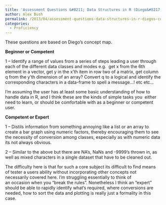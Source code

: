 ```yaml
---
title: 'Assessment Questions &#8211; Data Structures in R (Diego&#8217;s concept map)'
author: Alex Bush
permalink: /2013/04/assessment-questions-data-structures-in-r-diegos-concept-map/
categories:
  - Proficiency
---
```

These questions are based on Diego’s concept map.

**Beginner or Competent**

1 &#8211; Identify a range of values from a series of steps leading a user through each of the different data classes and modes e.g.  get x from the 6th element in a vector, get y in the x&#8217;th item in row two of a matrix, get column q from the y&#8217;th dimension of an array? Convert q to a logical and identify the corresponding characters in a data-frame to spell a message&#8230;! etc etc&#8230;

I&#8217;m assuming the user has at least some basic understanding of how to handle data in R, and I think these are the kinds of simple tasks you  either need to learn, or should be comfortable with as a beginner or competent user.

**Competent or Expert**

1 &#8211; Distils information from something annoying like a list or an array to create a bar graph using numeric factors, thereby encouraging them to see the necessity of conversion among classes, especially as with numeric data its not always obvious.

2 &#8211; Similar to the above but there are NA&#8217;s, NaNs and -9999&#8217;s thrown in, as well as mixed characters in a single dataset that have to be cleaned out.

The difficulty here is that for such a core subject its difficult to find means of tester a users ability without incorporating other concepts not necessarily covered here. I&#8217;m struggling essentially to think of an occasion when you &#8220;break the rules&#8221;. Nonetheless I think an &#8220;expert&#8221; should be able to rapidly identify what&#8217;s required, where conversions are needed, how to sort the data and plotting is really just a formality in this case.
